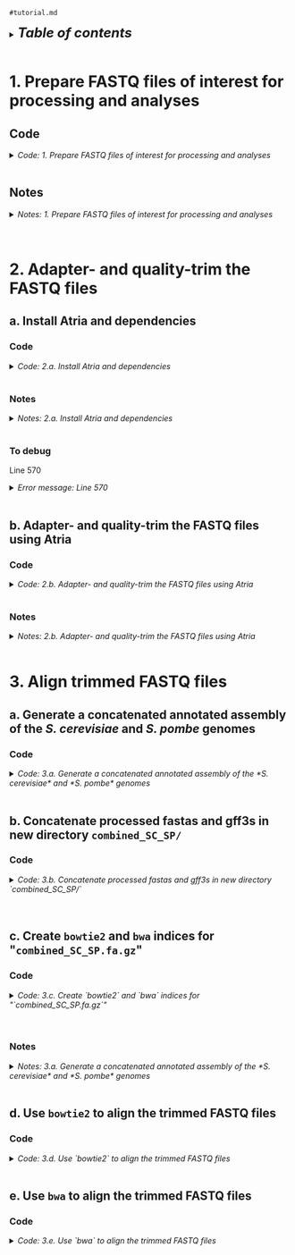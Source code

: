 
`#tutorial.md`
<br />

<details>
<summary><b><font size="+2"><i>Table of contents</i></font></b></summary>
<br />
<!-- MarkdownTOC -->

1. [1. Prepare FASTQ files of interest for processing and analyses](#1-prepare-fastq-files-of-interest-for-processing-and-analyses)
    1. [Code](#code)
    1. [Notes](#notes)
        1. [Comments \(`#`\)](#comments-)
        1. [Defining a function such as `error_and_return`](#defining-a-function-such-as-error_and_return)
        1. [The body of the function `error_and_return`](#the-body-of-the-function-error_and_return)
        1. [Variables](#variables)
        1. [The `${HOME}` variable](#the-%24home-variable)
        1. [Wrapping variables in curly braces `{}` and double quotes `""`](#wrapping-variables-in-curly-braces--and-double-quotes-)
        1. [Associative arrays \(hash maps\)](#associative-arrays-hash-maps)
        1. [Logical commands \(`true`, `false`\) assigned to "flag variables" \(flags\)](#logical-commands-true-false-assigned-to-flag-variables-flags)
        1. [`if` statements](#if-statements)
        1. [Conditional checks for directories \(`-d`\), files \(`-f`\), and logical negation \(`!`\)](#conditional-checks-for-directories--d-files--f-and-logical-negation-)
        1. [Calls to `ln`](#calls-to-ln)
        1. [Calls to `ls`](#calls-to-ls)
1. [2. Adapter- and quality-trim the FASTQ files](#2-adapter--and-quality-trim-the-fastq-files)
    1. [a. Install Atria and dependencies](#a-install-atria-and-dependencies)
        1. [Code](#code-1)
        1. [Notes](#notes-1)
            1. [Breaking down the function `update_shell_config`](#breaking-down-the-function-update_shell_config)
                1. [Positional arguments](#positional-arguments)
                1. [Local variable scoping](#local-variable-scoping)
                1. [Redirection: `>>` versus `>`](#redirection--versus-)
                1. [Calls to `grep`](#calls-to-grep)
                1. [Return values](#return-values)
            1. [Breaking down the function `check_mamba_installed`](#breaking-down-the-function-check_mamba_installed)
                1. [`if` statement with negation](#if-statement-with-negation)
                1. [Redirection: `&> /dev/null`](#redirection--devnull)
                1. [Redirection: `&>`, `1>`, `2>`, and more](#redirection--1-2-and-more)
                1. [On data streams: stdin, stdout, stderr](#on-data-streams-stdin-stdout-stderr)
            1. [Breaking down the function `check_env_installed`](#breaking-down-the-function-check_env_installed)
                1. [Declaration of the function](#declaration-of-the-function)
                1. [Local variable declaration, e.g., `local env_name="${1}"`](#local-variable-declaration-eg-local-env_name%241)
                1. [The Conda/Mamba command `conda env list`](#the-condamamba-command-conda-env-list)
                1. [The pipe \(`|`\) and `grep` commands: `... | grep -q "^${env_name} "`](#the-pipe-%7C-and-grep-commands--%7C-grep--q-%5E%24env_name-)
                1. [Regular expressions and the caret \(`^`\) symbol:](#regular-expressions-and-the-caret-%5E-symbol)
                1. [Escape characters and `\"`:](#escape-characters-and-)
                1. [On the function's "control flow"](#on-the-functions-control-flow)
        1. [To debug](#to-debug)
    1. [b. Adapter- and quality-trim the FASTQ files using Atria](#b-adapter--and-quality-trim-the-fastq-files-using-atria)
        1. [Code](#code-2)
        1. [Notes](#notes-2)
            1. [Calls to `unset`](#calls-to-unset)
            1. [Calls to `typeset`/`declare`](#calls-to-typesetdeclare)
            1. [Common options for `typeset`/`declare`](#common-options-for-typesetdeclare)
            1. [More on operators, particularly the logical operators `&&` and `||`](#more-on-operators-particularly-the-logical-operators--and-%7C%7C)
                1. [`&&` Operator \(Logical AND\)](#-operator-logical-and)
                1. [`||` Operator \(Logical OR\)](#%7C%7C-operator-logical-or)
                1. [How `&&` and `||` work together](#how--and-%7C%7C-work-together)
                1. [Other relevant operators: `;` and `!` \(logical NOT\)](#other-relevant-operators--and--logical-not)
                1. [Best Practices](#best-practices)
                1. [Summary](#summary)
1. [3. Align trimmed FASTQ files](#3-align-trimmed-fastq-files)
    1. [a. Generate a concatenated annotated assembly of the *S. cerevisiae* and *S. pombe* genomes](#a-generate-a-concatenated-annotated-assembly-of-the-s-cerevisiae-and-s-pombe-genomes)
        1. [Code](#code-3)
    1. [b. Concatenate processed fastas and gff3s in new directory `combined_SC_SP/`](#b-concatenate-processed-fastas-and-gff3s-in-new-directory-combined_sc_sp)
        1. [Code](#code-4)
    1. [c. Create `bowtie2` and `bwa` indices for "`combined_SC_SP.fa.gz`"](#c-create-bowtie2-and-bwa-indices-for-combined_sc_spfagz)
        1. [Code](#code-5)
        1. [Notes](#notes-3)
            1. [Breaking down the call to `mkdir -p`, which makes use of brace expansion](#breaking-down-the-call-to-mkdir--p-which-makes-use-of-brace-expansion)
    1. [d. Use `bowtie2` to align the trimmed FASTQ files](#d-use-bowtie2-to-align-the-trimmed-fastq-files)
        1. [Code](#code-6)
    1. [e. Use `bwa` to align the trimmed FASTQ files](#e-use-bwa-to-align-the-trimmed-fastq-files)
        1. [Code](#code-7)

<!-- /MarkdownTOC -->
</details>
<br />

<a id="1-prepare-fastq-files-of-interest-for-processing-and-analyses"></a>
# 1. Prepare FASTQ files of interest for processing and analyses
<a id="code"></a>
## Code
<details>
<summary><i>Code: 1. Prepare FASTQ files of interest for processing and analyses</i></summary>

```bash
#!/bin/bash

#  Define functions ===========================================================
#  Function to return an error message and exit code 1, which stops the
#+ interactive execution of code
function error_and_return() {
    echo "Error: ${1}" >&2
    return 1
}


#  Initialize variables and arrays ============================================
#  Initialize variables for directories of interest
dir_base="${HOME}/tsukiyamalab"                          # Base directory where lab data is stored
dir_repo="Kris/2023_rDNA"                                # Repository directory for the specific project
dir_work="results/2023-0406_tutorial_ChIP-seq_analyses"  # Working directory for storing results of this tutorial
# dir_orig="Rina/ChIP-seq/230915_hho1_hmo1_rhirano"      # Directory where original ChIP-seq data is stored
dir_orig="Rachel/misc_data/experiments/ChIPs/HDAC_HAT_Q/230915_ChIPseq"  # Directory where original ChIP-seq data is stored
dir_sym="01_sym"                                         # Directory name where symbolic links will be stored

#  Create an associative array/hash map for renaming files through symbolic
#+ links. Original file stems are keys, and new file stems are values. This
#+ is the naming scheme for symlink-renamed files: assay_state_factor_strain
#+ 
#+ - Here, "IP" signifies ChIP-seq "immunoprecipitate" assay or experiment,
#+   i.e., the ChIP-seq data for the factor of interest
#+ - "in" denotes the ChIP-seq "input" assay, the... #TODO Write this.
unset file_fastqs && typeset -A file_fastqs=(
    # ["6336_G1_in_S15"]="in_G1_Hho1_6336"
    # ["6336_G1_lP_S27"]="IP_G1_Hho1_6336"
    # ["6336_G2M_in_S17"]="in_G2M_Hho1_6336"
    # ["6336_G2M_lP_S29"]="IP_G2M_Hho1_6336"
    # ["6336_Q-in_S19"]="in_Q_Hho1_6336"
    # ["6336_Q_lP_S31"]="IP_Q_Hho1_6336"
    # ["6337_G1_in_S16"]="in_G1_Hho1_6337"
    # ["6337_GI_IP_S28"]="IP_G1_Hho1_6337"
    # ["6337_G2M_in_S18"]="in_G2M_Hho1_6337"
    # ["6337_G2M_lP_S30"]="IP_G2M_Hho1_6337"
    # ["6337_Q_in_S20"]="in_Q_Hho1_6337"
    # ["6337_Q_lP_S32"]="IP_Q_Hho1_6337"
    # ["7750_G1_in_S21"]="in_G1_Hmo1_7750"
    # ["7750_G1_lP_S33"]="IP_G1_Hmo1_7750"
    # ["7750_G2M_in_S23"]="in_G2M_Hmo1_7750"
    # ["7750_G2M_lP_S35"]="IP_G2M_Hmo1_7750"
    # ["7750_Q_ln_S25"]="in_Q_Hmo1_7750"
    # ["7750_Q_lP_S37"]="IP_Q_Hmo1_7750"
    # ["7751_G1_in_S22"]="in_G1_Hmo1_7751"
    # ["7751_G1_lP_S34"]="IP_G1_Hmo1_7751"
    # ["7751_G2M_in_S24"]="in_G2M_Hmo1_7751"
    # ["7751_G2M_lP_S36"]="IP_G2M_Hmo1_7751"
    # ["7751_Q_ln_S26"]="in_Q_Hmo1_7751"
    # ["7751_Q_lP_S38"]="IP_Q_Hmo1_7751"
    ["5781_input_S13"]="in_Q_untagged_5781"
    ["5781_IP_S14"]="IP_Q_untagged_5781"
    ["7041_input_S11"]="in_Q_Esa5_7041"
    ["7041_IP_S12"]="IP_Q_Esa5_7041"
    ["7568_input_S7"]="in_Q_Rpd3_7568"
    ["7568_IP_S8"]="IP_Q_Rpd3_7568"
    ["7569_input_S3"]="in_Q_Rpd3_7569"
    ["7569_IP_S4"]="IP_Q_Rpd3_7569"
    ["7691_input_S1"]="in_Q_Esa5_7691"
    ["7691_IP_S2"]="IP_Q_Esa5_7691"
    ["7692_input_S9"]="in_Q_Gcn5_7692"
    ["7692_IP_S10"]="IP_Q_Gcn5_7692"
    ["7709_input_S5"]="in_Q_Gcn5_7709"
    ["7709_IP_S6"]="IP_Q_Gcn5_7709"
)
# _R1_001.fastq.gz
# _R2_001.fastq.gz


#  Do the main work ===========================================================
#  Set flags to check variable and array assignments
check_variables=true
check_array=true

#  If check_variables is true, then echo the the variable assignments
if ${check_variables}; then
    echo "
    dir_base=${dir_base}
    dir_repo=${dir_repo}
    dir_work=${dir_work}
    dir_orig=${dir_orig}
    dir_sym=${dir_sym}
    "
fi

#  If check_array is true, then echo the the hash keys and values
if ${check_array}; then
    for i in "${!file_fastqs[@]}"; do
        key="${i}"
        value="${file_fastqs["${key}"]}"

        echo "
        key .......... ${key}
        value ........ ${value}
        "
    done
fi

#  Create the work directory if it does not exist
if [[ ! -d "${dir_base}/${dir_repo}/${dir_work}" ]]; then
    mkdir -p "${dir_base}/${dir_repo}/${dir_work}"
fi

#  Navigate to the work directory, and echo a message if navigation fails
cd "${dir_base}/${dir_repo}/${dir_work}" \
    || error_and_return "Failed to cd to ${dir_base}/${dir_repo}/${dir_work}."

#  If it doesn't exist, then create a directory to store symlinked FASTQ files
if [[ ! -d "${dir_sym}" ]]; then
    mkdir -p "${dir_sym}"
fi

#  Set flags for checking and running symlinking operations
check_operations=true
run_operations=true

#  Loop through each entry in the associative array to create symbolic links
for i in "${!file_fastqs[@]}"; do
    key="${i}"
    value="${file_fastqs["${key}"]}"
    
    #  If check_operations is true, then echo the operations that will be run
    if ${check_operations}; then
        echo "
        ### ${key} ###

        #  Check if the original file for read #1 exists before creating a symlink
        if [[ -f \"${dir_base}/${dir_orig}/${key}_R1_001.fastq.gz\" ]]; then
            ln -s \\
                \"${dir_base}/${dir_orig}/${key}_R1_001.fastq.gz\" \\
                \"${dir_sym}/${value}_R1.fastq.gz\"
        fi

        #  Check if the original file for read #2 exists before creating a symlink
        if [[ -f \"${dir_base}/${dir_orig}/${key}_R2_001.fastq.gz\" ]]; then
            ln -s \\
                \"${dir_base}/${dir_orig}/${key}_R2_001.fastq.gz\" \\
                \"${dir_sym}/${value}_R2.fastq.gz\"
        fi
        "
    fi

    #  If run_operations is true, then create the symbolic links
    if ${run_operations}; then
        #  Check if the original file for read #1 exists before creating a symlink
        if [[ -f "${dir_base}/${dir_orig}/${key}_R1_001.fastq.gz" ]]; then
            ln -s \
                "${dir_base}/${dir_orig}/${key}_R1_001.fastq.gz" \
                "${dir_sym}/${value}_R1.fastq.gz"
        fi

        #  Check if the original file for read #2 exists before creating a symlink
        if [[ -f "${dir_base}/${dir_orig}/${key}_R2_001.fastq.gz" ]]; then
            ln -s \
                "${dir_base}/${dir_orig}/${key}_R2_001.fastq.gz" \
                "${dir_sym}/${value}_R2.fastq.gz"
        fi
    fi
done

#  If check_operations is true, list the contents of the symlink storage
#+ directory
if ${check_operations}; then
    ls -lhaFG "${dir_sym}"
fi
```
</details>
<br />

<a id="notes"></a>
## Notes
<details>
<summary><i>Notes: 1. Prepare FASTQ files of interest for processing and analyses</i></summary>
<br />

<a id="comments-"></a>
### Comments (`#`)
The lines starting with `#` are comments. Comments are used to explain what the code does, but they are not executed. They're there to help anyone reading the code understand it better.

For example, `# Define functions ===========================================================` is a header comment, letting readers know that functions are defined below it. The next comment explains what the function `error_and_return` does.

<a id="defining-a-function-such-as-error_and_return"></a>
### Defining a function such as `error_and_return`
`function error_and_return()` starts the definition of a function named `error_and_return`. A function is a block of code that performs a specific task. Functions facilitate the reuse of the same code multiple times without having to write it out each time.

<a id="the-body-of-the-function-error_and_return"></a>
### The body of the function `error_and_return`
Inside the function, we have the following code:
- `echo "Error: ${1}" >&2`
    + `echo` is a command used to display text.
    + `"Error: ${1}"` is the text to be displayed. Here, `${1}` is a placeholder for the first argument passed to the function. This means that whatever text is provided when calling `error_and_return` will be displayed after `"Error: "`.
    + `>&2` means that the error message is redirected to the standard error stream (stderr). This is typically used to output error messages.
- `return 1`
    + `return 1` exits the function and returns a value of 1. In Unix, Linux, and MacOS, returning a non-zero value generally indicates an error or abnormal condition. So, when `error_and_return` is called, it indicates that something went wrong.

<a id="variables"></a>
### Variables
Variables (e.g., `dir_base`) are used to store and retrieve data (e.g., `dir_base="${HOME}/tsukiyamalab"`). They are like placeholders for values that can change over time. Variables make scripts flexible and reusable. For example, changing `dir_base` (to, say, `dir_base="${HOME}/Desktop"`) will update the base directory used throughout the script.

<a id="the-%24home-variable"></a>
### The `${HOME}` variable
The `${HOME}` variable is an environmental variable that refers to the home directory of the current user. In Unix and Unix-like operating systems (e.g., MacOS), every user is assigned a unique directory where they can store personal files, configurations, and scripts. This directory is commonly referred to as the "home directory."
- In scripts and command lines, `${HOME}` is often used as a shorthand to access the user's home directory. For example, `cd ${HOME}` would change the current directory to the user's home directory.
- If the username is `john`, the home directory might be `/home/john` on Linux or `/Users/john` on macOS. In this case, `${HOME}` would be equivalent to `/home/john` or `/Users/john`, respectively.
- Using `${HOME}` makes scripts more portable and user-independent, as it automatically resolves to the home directory of the user running the script, without needing to hard-code the full path.

<a id="wrapping-variables-in-curly-braces--and-double-quotes-"></a>
### Wrapping variables in curly braces `{}` and double quotes `""`
In shell scripting, it's considered good practice to wrap variables in curly braces (`{}`) and double quotes (`""`) for clarity and to prevent potential errors. This practice has several benefits:
- Curly braces help in clearly defining the boundary of a variable name. This is particularly useful when a variable is followed by text that could be misinterpreted as part of the variable name. For example, `${var}_suffix` clearly separates `var` from `_suffix`.
- Curly braces facilitate the concatenation of variables with strings. For instance, `${var}value` appends `value` to the contents of `var`.
- Enclosing variables in double quotes prevents word splitting and globbing. Word splitting can lead to unexpected behavior when variables contain spaces or newlines. For example, in `echo ${var}`, if `var` contains `file1 file2`, it will be split into two arguments. `echo "${var}"` would treat it as a single argument, preserving the intended behavior.
- When a variable is empty or undefined, using double quotes ensures that the script doesn't break or behave unpredictably. For example, `echo "${nonexistent}"` will safely print nothing, whereas `echo ${nonexistent}` might lead to unintended script behavior.
- Example:
    + With braces: `echo "${user}file"` makes it clear that `user` is the variable being referenced, and the string `"file"` is being appended to its contents.
    + Without braces: `echo "$userfile"` is misread as if there were a variable named `userfile`.

The use of curly braces and double quotes enhances the readability and reliability of shell scripts, making them less prone to errors.


<a id="associative-arrays-hash-maps"></a>
### Associative arrays (hash maps)
Associative arrays (or hash maps) are collections of key-value pairs where each key is unique. They allow for more complex data structures, enabling you to map a unique key to a specific value. In the above chunk, keys are original file name stems and values are the new name stems for the symbolic links. For example, `file_fastqs["6336_G1_in_S15"]="in_G1_Hho1_6336"` maps an original file name stem, `"6336_G1_in_S15"`, to a new one, `"in_G1_Hho1_6336"`.

<a id="logical-commands-true-false-assigned-to-flag-variables-flags"></a>
### Logical commands (`true`, `false`) assigned to "flag variables" (flags)
Flags are variables used to control the flow of the script. `check_variables`, `check_array`, `check_operations` and `run_operations` are flags. When set to `true`, they trigger specific operations like echoing commands or creating symbolic links. Conversely, setting them to `false` skips these operations.

<a id="if-statements"></a>
### `if` statements
`if` statements are used for the conditional execution of code. They allow the script to make decisions and execute different blocks of code based on whether a condition is true or false. They follow the following logic: "`if` a given condition is `true`, execute a specific code block; `else` (optionally) execute a different code block or do nothing." For example, `if [[ -d "${directory}" ]]; then echo "Directory exists"; fi`.

<a id="conditional-checks-for-directories--d-files--f-and-logical-negation-"></a>
### Conditional checks for directories (`-d`), files (`-f`), and logical negation (`!`)
- `[[ -d ... ]]`: Checks if a directory exists.
- `[[ -f ... ]]`: Checks if a file exists.
- `!`: Negates a condition, e.g., `[[ ! -d ... ]]` checks if a directory *does not* exist.

<a id="calls-to-ln"></a>
### Calls to `ln`
The `ln` command creates symbolic links (symlinks), which are pointers to original files. The `-s` option creates a symlink. The command format is `ln -s original_file symlink_file`. Using `ln` like this maintains the integrity of raw data while simplifying access under new names.

<a id="calls-to-ls"></a>
### Calls to `ls`
The `ls` command lists directory contents. Flags used include:
- `-l`: Long format with detailed information.
- `-h`: Human-readable file sizes.
- `-a`: Includes hidden files.
- `-F`: Appends a character indicating file type.
- `-G`: Colorizes output.

For more details on `ls` flags and shell commands in general, visit [ShellCheck](https://www.shellcheck.net/).
</details>
<br />
<br />

<a id="2-adapter--and-quality-trim-the-fastq-files"></a>
# 2. Adapter- and quality-trim the FASTQ files
<a id="a-install-atria-and-dependencies"></a>
## a. Install Atria and dependencies
<a id="code-1"></a>
### Code
<details>
<summary><i>Code: 2.a. Install Atria and dependencies</i></summary>

```bash
#!/bin/bash

#  Define functions ===========================================================
#  Function to return an error message and exit code 1, which stops the
#+ interactive execution of code
function error_and_return() {
    echo "Error: ${1}" >&2
    return 1
}


#  Function to append PATH update to configuration file
function update_shell_config() {
    local config_file="${1}"
    local stem="${2}"
    local line_to_add="export PATH=\$PATH:\$HOME/${stem}/bin"

    #  Check if line already exists to avoid duplicates
    if ! grep -q "${line_to_add}" "${config_file}"; then
        echo "Appending PATH update to ${config_file}"
        echo "${line_to_add}" >> "${config_file}"
    else
        echo "PATH update already present in ${config_file}"
        return 1
    fi

    return 0
}


#  Function to check if Mamba is installed
function check_mamba_installed() {
    if ! : mamba &> /dev/null; then
        echo "Mamba is not installed on your system. Mamba is a package manager" 
        echo "that makes package installations faster and more reliable."
        echo ""
        echo "For installation instructions, please check the following link:"
        echo "https://github.com/mamba-org/mamba#installation"
        return 1
    fi
    
    return 0
}


#  Function to check if a specific Conda/Mamba environment is installed
function check_env_installed() {
    local env_name="${1}"

    if conda env list | grep -q "^${env_name} "; then
        return 0
    else
        echo "Environment \"${env_name}\" is not installed."
        return 1
    fi
}


#  Initialize variables and arrays ============================================
#  Initialize variables
URL_begin="https://julialang-s3.julialang.org/bin"
URL_mid=""
tarball=""

#  Detect operating system (OS) and system architecture
os="$(uname -s)"
arch="$(uname -m)"

#  Based on OS and architecture, set the URL and tarball name
case "${os}" in
    "Linux")
        URL_mid="linux/x64/1.8"
        tarball="julia-1.8.5-linux-x86_64.tar.gz"
        ;;
    "Darwin")
        if [[ "${arch}" = "x86_64" ]]; then
            URL_mid="mac/x64/1.9"
            tarball="julia-1.9.4-mac64.tar.gz"
        elif [[ "${arch}" = "arm64" ]]; then
            URL_mid="mac/aarch64/1.9"
            tarball="julia-1.9.4-macaarch64.tar.gz"
        else
            error_and_return "Unsupported architecture: ${arch}"
        fi
        ;;
    *)
        error_and_return "Unsupported operating system: ${os}"
        ;;
esac

#  Initialize variable for untarred directory in HOME
untarred="$(echo ${tarball} | awk -F '-' '{ print $1"-"$2 }')"

#  Initialize variable for name of conda/mamba environment for Atria
#+ dependencies
env_name="Atria_env"

#  Define the directory for Atria installation
atria_dir="${HOME}/Atria"


#  Do the main work ===========================================================
#  Install Julia --------------------------------------------------------------
#  Set flags for running echo tests, operations, etc.
check_variables=true  # Echo the variables assigned above
check_binary=true     # Check if the Julia binary is installed/in PATH
check_operation=true  # Check the operation to download and install Julia
run_operation=false   # Run the operation to download and install Julia
update_path=false     # Update PATH to include Julia binary

#  Check and echo variables
if ${check_variables}; then
    echo "
    URL_begin=${URL_begin}
    URL_mid=${URL_mid}
    tarball=${tarball}
    "
fi

#  Check if Julia binary is in PATH
if ${check_binary}; then
    if type julia &> /dev/null; then
        echo "Julia is in the PATH."
        echo "Available Julia binaries:"
        type -a julia
    else
        error_and_return "Julia is not in the PATH."
    fi
fi

#  Check the operation to download Julia
if ${check_operation}; then
    echo "
    curl \\
        -L \"${URL_begin}/${URL_mid}/${tarball}\" \\
        -o \"\${HOME}/${tarball}\"

    if [[ ! -d "\${HOME}/${untarred}" ]]; then
        tar zxf "\${HOME}/${tarball}"
        export PATH=\${PATH}:\${HOME}/${untarred}/bin
    fi

    if \${update_path}; then
        #  Determine which shell configuration file to update
        case \"${os}\" in
            \"Linux\")
                if [[ -f \"${HOME}/.bashrc\" ]]; then
                    shell_config=\"${HOME}/.bashrc\"
                elif [[ -f \"${HOME}/.bash_profile\" ]]; then
                    shell_config=\"${HOME}/.bash_profile\"
                fi
                ;;
            \"Darwin\")
                shell_config=\"${HOME}/.zshrc\"
                ;;
            *)
                error_and_return \"No known shell configuration file found.\"
                ;;
        esac

        # Call the function to update the configuration file
        update_shell_config \"\${shell_config}\" \"${untarred}\"

        echo \"To apply the update to PATH, please restart the terminal or\"
        echo \"source the configuration file.\"
    else
        echo \"For ${untarred} to remain in PATH, please export ${untarred} to\"
        echo \"PATH in the configuration file.\"
    fi
    "
fi

#  Run the operation to download Julia
if ${run_operation}; then
    curl \
        -L "${URL_begin}/${URL_mid}/${tarball}" \
        -o "${HOME}/${tarball}"

    if [[ ! -d "${HOME}/${untarred}" ]]; then
        tar zxf "${HOME}/${tarball}"
        export PATH=${PATH}:${HOME}/${untarred}/bin
    fi

    if ${update_path}; then
        #  Determine which shell configuration file to update
        case "${os}" in
            "Linux")
                if [[ -f "${HOME}/.bashrc" ]]; then
                    shell_config="${HOME}/.bashrc"
                elif [[ -f "${HOME}/.bash_profile" ]]; then
                    shell_config="${HOME}/.bash_profile"
                fi
                ;;
            "Darwin")
                shell_config="${HOME}/.zshrc"
                ;;
            *)
                error_and_return "No known shell configuration file found."
                ;;
        esac

        #  Call the function to update the configuration file
        update_shell_config "${shell_config}" "${untarred}"

        echo "To apply the update to PATH, please restart the terminal or"
        echo "source the configuration file."
    else
        echo "For ${untarred} to remain in PATH, please export ${untarred} to"
        echo "PATH in the configuration file."
    fi
fi


#  Install Atria dependencies -------------------------------------------------
#  Set flag(s)
create_mamba_env=true  # Install mamba environment if not detected
update_path=true       # Update PATH to include Atria binary  #TODO Write this

#  Check that Mamba is installed and in PATH
check_mamba_installed

#  Check that environment assigned to env_name is installed; if environment
#+ assigned to env_name is not installed, run the following
if [[ $(check_env_installed "${env_name}") -eq 0 ]]; then
    #  Handle the case when the environment is already installed
    echo "Activating environment ${env_name}"
    
    if ! mamba activate "${env_name}" &> /dev/null; then
        #  If `mamba activate` fails, try using `source activate`
        if ! conda activate "${env_name}" &> /dev/null; then
            if ! source activate "${env_name}" &> /dev/null; then
                #  If `source activate` also fails, return an error
                error_and_return "Failed to activate environment \"${env_name}\"."
            fi
        fi
    else
        echo "Environment \"${env_name}\" activated using mamba."
    fi
else
    #  Handle the case when the environment is not installed
    echo "Creating environment ${env_name}"
    
    if ${create_mamba_env}; then
        #  Switch `--yes` is set, which means no user input is required
        mamba create \
            --yes \
            --name "${env_name}" \
            --channel conda-forge \
                parallel \
                pbzip2 \
                pigz \
                r-argparse \
                r-ggsci \
                r-plotly \
                r-tidyverse
    fi
fi


#  Install Atria --------------------------------------------------------------
#  Set flags
install_atria=true  # Install Atria or not

if ${install_atria}; then
    #  Check if git and Julia are available
    if ! type git &> /dev/null; then
        error_and_return "git is not installed or not in the PATH."
    fi

    if ! type julia &> /dev/null; then
        error_and_return "Julia is not installed or not in the PATH."
    fi

    #  Clone the Atria repository if it doesn't already exist
    if [[ ! -d "${atria_dir}" ]]; then
        cd "$(dirname "${atria_dir}")" \
            || error_and_return "Failed to cd to $(dirname "${atria_dir}")."
        git clone "https://github.com/cihga39871/Atria.git" \
            || error_and_return "Failed to clone Atria repository."
    else
        echo "Atria directory already exists. Skipping git clone."
    fi

    #  Change to the Atria directory
    cd "${atria_dir}" \
        || error_and_return "Failed to change to Atria directory."

    #  Environment containing Atria dependencies must be activated prior to
    #+ installation of Atria
    if [[ "${CONDA_DEFAULT_ENV}" != "${env_name}" ]]; then
        if [[ "${CONDA_DEFAULT_ENV}" != "base" ]]; then
            mamba deactivate
        fi

        if ! mamba activate "${env_name}" &> /dev/null; then
            #  If `mamba activate` fails, try using `source activate`
            if ! conda activate "${env_name}" &> /dev/null; then
                #  If `conda activate` fails, try using `source activate`
                if ! source activate "${env_name}" &> /dev/null; then
                    #  If `source activate` also fails, return an error
                    error_and_return "Failed to activate environment \"${env_name}\"."
                fi
            fi
        fi
    fi

    #FIXME Installation issue on macOS: github.com/cihga39871/Atria/issues/14
    #  Run the Julia script to build Atria
    if ! julia build_atria.jl; then
        error_and_return "Failed to build Atria."
    fi

    echo "Atria installed successfully."

    #TODO
    #  Add the trimming program to PATH if not already present
    if ! grep -q "${trim_prog_dir}/bin" <<< "${PATH}"; then
        export PATH="${PATH}:${trim_prog_dir}/bin"
        local shell_config="${HOME}/.bashrc"  # Adjust based on the user's shell
        echo "export PATH=\"${PATH}:${trim_prog_dir}/bin\"" >> "${shell_config}"
        echo "Path updated in ${shell_config}. Please restart the terminal or source the configuration file."
    fi
fi
```
</details>
<br />

<a id="notes-1"></a>
### Notes
<details>
<summary><i>Notes: 2.a. Install Atria and dependencies</i></summary>
<br />

`#TODO` Carefully explain all concepts in the above chunk.  
`#TODO` Carefully test the code in the above chunk.

<a id="breaking-down-the-function-update_shell_config"></a>
#### Breaking down the function `update_shell_config`
<a id="positional-arguments"></a>
##### Positional arguments
When a function is called, you can pass data to it via "arguments". In this function, `${1}` is a placeholder for the first argument, i.e., the argument in "the first position"; `${2}` is a placeholder for the second argument passed, i.e., the argument in "the second position". The values passed to positional arguments `${1}` and `${2}` are assigned to the "local" variables `config_file` and `stem`, respectively.

<a id="local-variable-scoping"></a>
##### Local variable scoping
The `local` command is used to declare variables that are "local" to the function. This means these variables (`config_file`, `stem`, `line_to_add`) only exist within `update_shell_config` and can't be accessed outside of it. This means the "scope" of these variables are "local" to the function. Local variable scoping helps prevent conflicts with variables of the same name elsewhere in the script.

<a id="redirection--versus-"></a>
##### Redirection: `>>` versus `>`
- `>>` appends the output (stdout) of a command or operation to a file. If the file doesn't exist, then it's created. If it does exist, then the new output is added at the end of the file.
- Contrast that with `>`, which redirects output to a file, overwriting its current contents. Again, if the file doesn't exist, then it's created.

<a id="calls-to-grep"></a>
##### Calls to `grep`
`grep` is a command-line utility for searching plain-text data for lines that match a regular expression. Here, `grep -q "${line_to_add}" "${config_file}"` checks if the `line_to_add` is already in `config_file`. The `-q` flag makes `grep` operate in quiet mode, so it doesn't output anything and instead just returns a success (`0`) or failure (`1`) status.

<a id="return-values"></a>
##### Return values
In shell scripting, the command `return` exits the function. `return 0` typically signifies success, and `return 1` (or any non-zero value) signifies failure or an error. These values can be used by other parts of the script to determine if the function succeeded or failed.

<a id="breaking-down-the-function-check_mamba_installed"></a>
#### Breaking down the function `check_mamba_installed`
This function does the following: `#TODO`.

<a id="if-statement-with-negation"></a>
##### `if` statement with negation
- `if` statements (e.g., see the code starting with `if ! type mamba &> /dev/null; then`) check a condition and execute code based on whether the condition is true or false.
- The `!` before a command negates its success status.
- So, if `type mamba &> /dev/null` is successful and returns an exit code of 0, then the `!` in `! type mamba &> /dev/null` would convert that exit code of `0` to an exit code of `1`.
- With that in mind, checking for the mamba command works in the following way:
    + `! type mamba &> /dev/null` returns `0` if mamba is not actually in the PATH (as `!` converts `1` to `0`).
    + Otherwise, `! type mamba &> /dev/null` returns `1` (as `!` converts `0` to `1`), thereby skipping the block of code within the `if` statement and leading to the `return 0` command.

<a id="redirection--devnull"></a>
##### Redirection: `&> /dev/null`
`&> /dev/null` redirects both the standard output (stdout) and standard error (stderr) to `/dev/null`, effectively silencing all the command's output. `/dev/null` is a special file unique to Unix and Unix-like operating systems that discards all data written to it. This makes `/dev/null` useful for suppressing unwanted output from commands or scripts.

<a id="redirection--1-2-and-more"></a>
##### Redirection: `&>`, `1>`, `2>`, and more
In shell scripting, redirection operators are used to control where the output of commands goes. 
- Standard output redirection: `>` or `1>`
    + This operator redirects the standard output (stdout) of a command to a file or another command.
    + In shell scripting, `1` represents the file descriptor for standard output. Since it's the default, `>` is equivalent to `1>`.
    + For example, `echo "Hello, World" > file.txt` writes "Hello, World" to `file.txt`.
- Standard error redirection: `2>`
    + This operator redirects the standard error (stderr) of a command to a file or another command.
    + In shell scripting, `2` represents the file descriptor for standard error.
    + For example, `ls non_existent_file 2> error.txt` redirects any error messages from the `ls` command to `error.txt`.
- Combined stdout and stderr redirection: `&>`
    + This operator redirects both standard output and standard error to the same place.
    + It is useful to capture all output from a command, regardless of whether it is normal output or error messages.
    + For example, `command &> output.txt` will redirect both the output and any error messages of `command` to `output.txt`.
- Appending stdout redirection: `>>`
    + This operator appends the standard output of a command to the end of an existing file, rather than overwriting it like `>` does.
    + For example, `echo "World" >> file.txt` will add "World" to the end of `file.txt` without removing any existing content.
- Redirecting stderr to stdout: `2>&1`
    + This operator redirects the standard error to the same destination as the standard output.
    + `2>&1` is often used in combination with other redirections; for example, `command > output.txt 2>&1` will redirect both stdout and stderr to `output.txt`.

<a id="on-data-streams-stdin-stdout-stderr"></a>
##### On data streams: stdin, stdout, stderr
In computing, particularly in the context of Unix and Unix-like operating systems, data streams are channels through which data flows. The three standard streams are:
1. Standard input (stdin): This is the data stream used for input. Typically, stdin is what you type into the terminal. By default, stdin is "attached to" or associated with the keyboard. To visualize this, imagine a natural stream (body of water) whose source is underground water; similarly, the keyboard acts as the source of "signals" or "data" (like the water), initiating a "data stream" (stdin). This stream "flows" into programs or commands, carrying the input (data) they require.
2. Standard output (stdout): This stream is used to output the data produced by a program. For example, when you run a command in the terminal that prints something, that output is being sent to stdout. By default, stdout is displayed on the screen. In the context of a terminal, the river's banks are the screen where output of commands are viewed. In engineering, people might direct a river through channels or pipes to specific locations. Similarly, stdout can be redirected to files, other programs, or even other devices. This redirection is akin to building a canal or pipeline to guide the river's flow to a desired destination.
3. Standard error (stderr): This is a separate stream used specifically for outputting error messages or diagnostics from a program. It is distinct from stdout, which allows error messages to be handled or redirected separately from standard output. By default, stderr is also displayed on the screen. Engineers often design separate drainage systems to handle waste or overflow. Similarly, stderr can be redirected independently of stdout. This is like having a separate set of pipes or channels (e.g., a sewage system) to manage waste water, ensuring it doesn’t pollute the main water supply.
4. Taking it all in:
    + For example, in nature, water can be directed using various natural formations like canyons and gorges, or man-made structures like dams, sluice gates, and reservoirs. In "\*nix" operating systems (e.g., Unix, Linux, MacOS), operators like `>`, `>>`, `2>`, `|`, and others are used as tools to redirect and control these data streams. They act like, for example, sluice gates or pipes (`|`) (to redirect flow), dams (to stop and store data), or even filters (to process and change data).
    + So, the stdin, stdout, and stderr streams are fundamental in \*nix environments for data input and output. Just as water can be filtered, stored, or channeled into different paths (like irrigation systems, hydroelectric plants, or through filtration systems), data streams can be manipulated and redirected in numerous ways. The use of commands and scripts to manipulate these streams is akin to using sophisticated control systems in engineering to manage water flow, ensuring each drop goes exactly where it's needed, when it's needed.

<a id="breaking-down-the-function-check_env_installed"></a>
#### Breaking down the function `check_env_installed`
This function checks for the existence of a specified Conda environment. To achieve its goal, it uses "local variable scoping" (`local env_name="${1}"`) with a single positional argument (`${1}`), a conditional statement (`if`, `then`, `else`), pattern matching (`grep -q`), a regular expression (the `^` in `"^${env_name} "`), and command piping (`|`).

<a id="declaration-of-the-function"></a>
##### Declaration of the function
`function check_env_installed() { ... }` defines a new function named `check_env_installed`
<a id="local-variable-declaration-eg-local-env_name%241"></a>
##### Local variable declaration, e.g., `local env_name="${1}"`
- The `local` command restricts the variable's scope to the function.
- `env_name` is a variable that holds the name of the environment to check.
- `"${1}"` is the first positional argument passed to the function when it's called.

<a id="the-condamamba-command-conda-env-list"></a>
##### The Conda/Mamba command `conda env list`
`conda env list` command lists all Conda environments installed on the system.

<a id="the-pipe-%7C-and-grep-commands--%7C-grep--q-%5E%24env_name-"></a>
##### The pipe (`|`) and `grep` commands: `... | grep -q "^${env_name} "`
- The pipe (`|`) takes the output of `conda env list` and passes it to the `grep` command, which searches for a specific pattern in the input it receives.
- `-q` is an option for `grep` that makes it silent; with `-q` specified, `grep` doesn't output the matching lines; it returns an exit status (`0` or a non-zero value).
- `"^${env_name} "` is the pattern `grep` searches for.

<a id="regular-expressions-and-the-caret-%5E-symbol"></a>
##### Regular expressions and the caret (`^`) symbol:
- The pattern `"^${env_name} "` includes a regular expression. Regular expressions are a way to match patterns in text.
- `^` is a regular expression "anchor" that matches the start of a line.
- `^${env_name}` means `grep` looks for lines that start with the name of the environment&mdash;the value assigned to variable `env_name`.

<a id="escape-characters-and-"></a>
##### Escape characters and `\"`:
- The backslash (`\`) is used as an "escape character". It changes the meaning of the character following it.
- Here, it is used to include the double quotes literally in the output string, i.e., `echo "Environment \"${env_name}\" is not installed."` prints the environment name within quotes.

<a id="on-the-functions-control-flow"></a>
##### On the function's "control flow"
- If the specified environment is found (that is, if the pattern is matched), `grep -q` returns a zero exit status (`0`), which indicates success. Consequently, the function also returns `0`.
- If the environment is not found (that is, if the pattern is not matched), `grep -q` returns a non-zero status. This means that the `else` block (i.e., the block of code following (below) the `else` operator) executes, printing a message and returning `1`, which indicates failure.
</details>
<br />

<a id="to-debug"></a>
### To debug
Line 570
<details>
<summary><i>Error message: Line 570</i></summary>

```txt
❯ if [[ $(check_env_installed "${env_name}") -eq 0 ]]; then
>     #  Handle the case when the environment is already installed
>     echo "Activating environment ${env_name}"
> 
>     if ! mamba activate "${env_name}" &> /dev/null; then
>         #  If `mamba activate` fails, try using `source activate`
>         if ! conda activate "${env_name}" &> /dev/null; then
>             if ! source activate "${env_name}" &> /dev/null; then
>                 #  If `source activate` also fails, return an error
>                 error_and_return "Failed to activate environment \"${env_name}\"."
>             fi
>         fi
>     else
>         echo "Environment \"${env_name}\" activated using mamba."
>     fi
> else
>     #  Handle the case when the environment is not installed
>     echo "Creating environment ${env_name}"
> 
>     if ${create_mamba_env}; then
>         #  Switch `--yes` is set, which means no user input is required
>         mamba create \
>             --yes \
>             --name "${env_name}" \
>             --channel conda-forge \
>                 parallel \
>                 pbzip2 \
>                 pigz \
>                 r-argparse \
>                 r-ggsci \
>                 r-plotly \
>                 r-tidyverse
>     fi
> fi
-bash: [[: Environment "Atria_env" is not installed.: syntax error: invalid arithmetic operator (error token is ""Atria_env" is not installed.")
Creating environment Atria_env
```
</details>
<br />

<a id="b-adapter--and-quality-trim-the-fastq-files-using-atria"></a>
## b. Adapter- and quality-trim the FASTQ files using Atria
<a id="code-2"></a>
### Code
<details>
<summary><i>Code: 2.b. Adapter- and quality-trim the FASTQ files using Atria</i></summary>

```bash
#!/bin/bash

#  Define function ============================================================
#  Function to return an error message and exit code 1, which stops the
#+ interactive execution of code
function error_and_return() {
    echo "Error: ${1}" >&2
    return 1
}


#  Initialize variables and arrays ============================================
dir_base="${HOME}/tsukiyamalab"                                    # Base directory for lab data
dir_repo="Kris/2023_rDNA"                                          # Repository directory
dir_work="results/2023-0406_tutorial_ChIP-seq_analyses"            # Work directory
dir_sym="01_sym"                                                   # Directory with symlinked FASTQs
dir_trim="02_trim"                                                 # Directory for trimmed FASTQs
env_atria="Atria_env"                                              # Conda environment for Atria
path_atria="${dir_base}/${dir_repo}/src/Atria/app-3.2.2/bin/atria" # Atria executable path
time="1:00:00"                                                     # Job time for SLURM
threads=4                                                          # Number of threads for SLURM jobs

#  Initialize an indexed array with FASTQ file stems
unset file_fastqs && typeset -a file_fastqs=(
    # "in_G1_Hho1_6336"
    # "IP_G1_Hho1_6336"
    # "in_G2M_Hho1_6336"
    # "IP_G2M_Hho1_6336"
    # "in_Q_Hho1_6336"
    # "IP_Q_Hho1_6336"
    # "in_G1_Hho1_6337"
    # "IP_G1_Hho1_6337"
    # "in_G2M_Hho1_6337"
    # "IP_G2M_Hho1_6337"
    # "in_Q_Hho1_6337"
    # "IP_Q_Hho1_6337"
    # "in_G1_Hmo1_7750"
    # "IP_G1_Hmo1_7750"
    # "in_G2M_Hmo1_7750"
    # "IP_G2M_Hmo1_7750"
    # "in_Q_Hmo1_7750"
    # "IP_Q_Hmo1_7750"
    # "in_G1_Hmo1_7751"
    # "IP_G1_Hmo1_7751"
    # "in_G2M_Hmo1_7751"
    # "IP_G2M_Hmo1_7751"
    # "in_Q_Hmo1_7751"
    # "IP_Q_Hmo1_7751"
    "in_Q_untagged_5781"
    "IP_Q_untagged_5781"
    "in_Q_Esa5_7041"
    "IP_Q_Esa5_7041"
    "in_Q_Rpd3_7568"
    "IP_Q_Rpd3_7568"
    "in_Q_Rpd3_7569"
    "IP_Q_Rpd3_7569"
    "in_Q_Esa5_7691"
    "IP_Q_Esa5_7691"
    "in_Q_Gcn5_7692"
    "IP_Q_Gcn5_7692"
    "in_Q_Gcn5_7709"
    "IP_Q_Gcn5_7709"
)


#  Do the main work ===========================================================
#  Set flags for checking variable and array assignments
check_variables=true
check_array=true

#  If check_variables is true, then echo the variable assignments
if ${check_variables}; then
    echo "
    dir_base=${dir_base}
    dir_repo=${dir_repo}
    dir_work=${dir_work}
    dir_sym=${dir_sym}
    dir_trim=${dir_trim}
    env_atria=${env_atria}
    path_atria=${path_atria}
    threads=${threads}
    "
fi

#  Echo array contents if check_array is true
if ${check_array}; then
    for i in "${file_fastqs[@]}"; do
        file="${i}"

        echo "
        read #1 ...... ${file}_R1.fastq.gz
        read #2 ...... ${file}_R2.fastq.gz
        "
    done
fi

#  If not already activated, the activate conda environment
if [[ "${CONDA_DEFAULT_ENV}" != "${env_atria}" ]]; then
    if [[ ${CONDA_DEFAULT_ENV} != "base" ]]; then
        conda deactivate
    fi

    source activate "${env_atria}"
fi

#  Navigate to the work directory
cd "${dir_base}/${dir_repo}/${dir_work}" \
    || error_and_return "Failed to cd to ${dir_base}/${dir_repo}/${dir_work}."

#  If it doesn't exist, then create a directory to store trimmed FASTQ files
if [[ ! -d "${dir_trim}" ]]; then
    mkdir -p "${dir_trim}/err_out"
fi

#  Set flags: checking variables, checking and submitting trimming jobs
check_variables=false
check_operations=true
run_operations=true

for i in "${!file_fastqs[@]}"; do
    index="${i}"
    iter=$(( index + 1 ))
    stem=${file_fastqs["${index}"]}
    job_name="${dir_trim}.${stem}"
    read_1="${dir_sym}/${stem}_R1.fastq.gz"
    read_2="${dir_sym}/${stem}_R2.fastq.gz"
    trim_1="${dir_trim}/${stem}_R1.atria.fastq.gz"
    trim_2="${dir_trim}/${stem}_R2.atria.fastq.gz"

    #  Echo loop-dependent variables if check_variables is true
    if ${check_variables}; then
        echo "
        index=${index}
        iter=${iter}
        stem=${stem}
        job_name=${job_name}
        read_1=${read_1}
        read_2=${read_2}
        trim_1=${trim_1}
        trim_2=${trim_2}
        "
    fi

    #  Echo the Atria trimming command if check_operations is true
    if ${check_operations}; then
        echo "
        #  -------------------------------------
        ### ${iter} ###

        if [[
                 -f \"${read_1}\" \\
            &&   -f \"${read_2}\" \\
            && ! -f \"${trim_1}\" \\
            && ! -f \"${trim_2}\"
        ]]; then
sbatch << EOF
#!/bin/bash

#SBATCH --job-name=\"${job_name}\"
#SBATCH --nodes=1
#SBATCH --cpus-per-task=${threads}
#SBATCH --time=${time}
#SBATCH --error=\"${dir_trim}/err_out/${job_name}.%A.stderr.txt\"
#SBATCH --output=\"${dir_trim}/err_out/${job_name}.%A.stdout.txt\"

\"${path_atria}\" \\
    -t ${threads} \\
    -r \"${read_1}\" \\
    -R \"${read_2}\" \\
    -o \"${dir_trim}\" \\
    --length-range 35:500
        else
            echo \"
            Warning: Trimmed fastqs for $(basename ${read_1%_R1.fastq.gz}) exist; skipping trimming.
            \"
        fi
        "
    fi

    #  Submit the Atria trimming job if run_operations is true
    if ${run_operations}; then
        if [[
                 -f "${read_1}" \
            &&   -f "${read_2}" \
            && ! -f "${trim_1}" \
            && ! -f "${trim_2}"
        ]]; then
sbatch << EOF
#!/bin/bash

#SBATCH --job-name="${job_name}"
#SBATCH --nodes=1
#SBATCH --cpus-per-task=${threads}
#SBATCH --time=${time}
#SBATCH --error="${dir_trim}/err_out/${job_name}.%A.stderr.txt"
#SBATCH --output="${dir_trim}/err_out/${job_name}.%A.stdout.txt"

"${path_atria}" \
    -t "${threads}" \
    -r "${read_1}" \
    -R "${read_2}" \
    -o "${dir_trim}" \
    --length-range 35:500
EOF
        else
            echo "
            Warning: Trimmed fastqs for $(basename ${read_1%_R1.fastq.gz}) exist; skipping trimming.
            "
        fi
    fi

    sleep 0.2  # Short pause to prevent rapid job-submission overload
done
```
</details>
<br />

<a id="notes-2"></a>
### Notes
<details>
<summary><i>Notes: 2.b. Adapter- and quality-trim the FASTQ files using Atria</i></summary>

<a id="calls-to-unset"></a>
#### Calls to `unset`
- The `unset` command is used to remove or "unset" variables or functions. It's like erasing something from a whiteboard&mdash;once you use `unset`, the variable or function is no longer available in the current session.
- Let's say you have a variable named `my_var` and you want to remove it; to do so, simply type `unset my_var`. After this, `my_var` will no longer hold any value or be recognized by the shell.

<a id="calls-to-typesetdeclare"></a>
#### Calls to `typeset`/`declare`
- `typeset` (also known as `declare`) is used to declare shell variables and give them attributes or set certain properties. It's akin to setting up a box with specific characteristics (like size, color, or label) before putting something into it.
- To declare a new variable with a specific attribute, you use `typeset` followed by options and the variable name. For example, `typeset -i my_num` declares `my_num` as an integer.

<a id="common-options-for-typesetdeclare"></a>
#### Common options for `typeset`/`declare`
1. `-a` (array declaration):
    + Use this to declare a variable as an indexed array.
    + Example: `typeset -a my_array` makes `my_array` an indexed array, where you can store a list of values.
2. `-A` (associative array declaration):
    + This is for declaring an associative array (similar to a dictionary in other languages), where each value is accessed with a unique key.
    + Example: `typeset -A my_dictionary` creates an associative array named `my_dictionary`.
3. `-i` (integer declaration):
    + Declares a variable as an integer. This is useful when you want to ensure that a variable only stores whole numbers.
    + Example: `typeset -i my_num` makes count an integer variable called `my_num`.
4. `-r` (read-only declaration):
    + This makes a variable read-only, meaning once you set its value, it cannot be changed or unset.
    + Example: `typeset -r constant_var=5` creates a read-only variable `constant_var` with the value `5`.

Using `typeset` or `declare` helps you control your variables better. It's like specifying what type of content a folder should have in a filing cabinet, making your scripts more robust and less prone to errors.

There are other options available with `typeset`, such as `-x` for exporting a variable to child processes, or `-f` to list functions. The options available can vary slightly between different shell types (like Bash or Ksh), so it's always a good idea to check the manual (`man bash` or `man ksh`) for the specifics of your environment.

In summary, `unset` is a tool for removing variables or functions, while `typeset`/`declare` is like a Swiss Army knife for creating and managing variables with specific attributes or properties. They are fundamental tools in scripting, enhancing the control and predictability of how scripts behave.

<a id="more-on-operators-particularly-the-logical-operators--and-%7C%7C"></a>
#### More on operators, particularly the logical operators `&&` and `||`
<a id="-operator-logical-and"></a>
##### `&&` Operator (Logical AND)
- The double ampersand `&&` operator allows you to execute a command or set of commands only if the previous command was successful (i.e., it returned an exit status of `0`, which denotes success in \*nix environments).
- `command_1` && `command_2` means "run `command_1`, and if it is successful, then run `command_2`."
- Don't confuse `&&` with `&`: The single ampersand `&` is used to run a command in the background. For example, `command_1 &` runs `command_1` and immediately returns control to the shell, allowing you to continue other work while `command_1` runs in the background.

<a id="%7C%7C-operator-logical-or"></a>
##### `||` Operator (Logical OR)
- The double vertical bar `||` operator lets you execute a command or set of commands only if the previous command failed (i.e., it returned a non-zero exit status).
`command_1 || command_2` means "run `command_1`, and if it fails, then run `command_2`."
- Don't confuse `||` with `|`: The single vertical bar `|` is a pipe, which is used to pass the output of one command as input to another. For example, `command_1 | command_2` takes the output of `command_1` and uses it as input for `command_2`.

<a id="how--and-%7C%7C-work-together"></a>
##### How `&&` and `||` work together
- You can chain these operators for more complex logic. For example, `command_1 && command_2 || command_3` means "run `command_1`, and if it succeeds, then run `command_2`, but if `command_1` fails, then run `command_3`."

<a id="other-relevant-operators--and--logical-not"></a>
##### Other relevant operators: `;` and `!` (logical NOT)
- `;` (semicolon): Used to run commands sequentially, regardless of the success or failure of the previous command. `command_1; command_2` will, no matter what, run `command_1` and then `command_2`.
- `!` (logical NOT): Inverts the exit status of a command. With `!`, if a command fails, then it's associated with `0` (success) exit code, and vice versa: if a command succeeds, then it's associated with a non-zero (failure) exit code.

<a id="best-practices"></a>
##### Best Practices
- Readability: Sometimes, especially for complex logic, it can be clearer to use `if-then-else` statements rather than chaining `&&` and `||`.
- Error handling: Be mindful of how you use these operators in scripts, as they can affect the flow and error handling of your script. Always test how your script behaves in different scenarios.

<a id="summary"></a>
##### Summary
`&&` and `||` are used to control the flow of commands based on their success (`&&`) or failure (`||`). They provide a way to build simple conditional logic directly into the command line. Just remember that they are different from the background operator `&` and the pipe `|`, both of which serve different purposes in scripting.
</details>
<br />

<a id="3-align-trimmed-fastq-files"></a>
# 3. Align trimmed FASTQ files
<a id="a-generate-a-concatenated-annotated-assembly-of-the-s-cerevisiae-and-s-pombe-genomes"></a>
## a. Generate a concatenated annotated assembly of the *S. cerevisiae* and *S. pombe* genomes
<a id="code-3"></a>
### Code
<details>
<summary><i>Code: 3.a. Generate a concatenated annotated assembly of the *S. cerevisiae* and *S. pombe* genomes</i></summary>

```bash
#!/bin/bash

#  Initialize variables =======================================================
dir_base="${HOME}/tsukiyamalab"                          # Base directory for lab data
dir_repo="Kris/2023_rDNA"                                # Repository directory
dir_work="results/2023-0406_tutorial_ChIP-seq_analyses"  # Work directory
threads=1
time=1:00:00
job_name="download-preprocess_SC-SP"


#  Do the main work ===========================================================
cd "${dir_base}/${dir_repo}/${dir_work}" ||
    echo "cd'ing failed; check on this"

sbatch \
    --job-name="${job_name}" \
    --nodes=1 \
    --cpus-per-task=${threads} \
    --time=${time} \
    --error="${job_name}.%A.stderr.txt" \
    --output="${job_name}.%A.stdout.txt" \
    download-preprocess_FASTA-GFF3_SC-SP.sh
```
</details>
<br />

<a id="b-concatenate-processed-fastas-and-gff3s-in-new-directory-combined_sc_sp"></a>
## b. Concatenate processed fastas and gff3s in new directory `combined_SC_SP/`
<a id="code-4"></a>
### Code
<details>
<summary><i>Code: 3.b. Concatenate processed fastas and gff3s in new directory `combined_SC_SP/`</i></summary>

```bash
#!/bin/bash

#  Initialize variables =======================================================
dir_work="${HOME}/tsukiyamalab/kalavatt/genomes"
dir_SC="${dir_work}/Saccharomyces_cerevisiae"
dir_SP="${dir_work}/Schizosaccharomyces_pombe"
name_comb="combined_SC_SP"

dir_comb="${dir_work}/${name_comb}"
#TODO Four individual arguments for SC and SP FASTA and GFF3 files


#  Do the main work ===========================================================
#  Set flags for checking variable assignments and files
check_variables=true
check_file=true

#  If check_variables is true, then echo the variable assignments
if ${check_variables}; then
    echo "
    dir_work=${dir_work}
    dir_SC=${dir_SC}
    dir_SP=${dir_SP}
    name_comb=${name_comb}
    
    dir_comb=${dir_comb}
    "
fi

#  Get situated  #TODO Better description for this subsection
#TODO Four individual arguments for SC and SP FASTA and GFF3 files
if [[ ! -d "${dir_comb}" ]]; then
    mkdir -p "${dir_comb}/"{fasta,gff3}
fi

cp \
    "${dir_SC}/fasta-processed/S288C_reference_sequence_R64-3-1_20210421.fa.gz" \
    "${dir_comb}/fasta"
cp \
    "${dir_SP}/fasta-processed/Schizosaccharomyces_pombe_all_chromosomes.fa.gz" \
    "${dir_comb}/fasta"

cp \
    "${dir_SC}/gff3-processed/saccharomyces_cerevisiae_R64-3-1_20210421.gff3.gz" \
    "${dir_comb}/gff3"
cp \
    "${dir_SP}/gff3-processed/Schizosaccharomyces_pombe_all_chromosomes.gff3.gz" \
    "${dir_comb}/gff3"

#  Handle FASTA files
if [[ -f "${dir_comb}/fasta/${name_comb}.fa.gz" ]]; then
    rm "${dir_comb}/fasta/${name_comb}.fa.gz"
fi

cat \
    "${dir_comb}/fasta/S288C_reference_sequence_R64-3-1_20210421.fa.gz" \
    "${dir_comb}/fasta/Schizosaccharomyces_pombe_all_chromosomes.fa.gz" \
        > "${dir_comb}/fasta/${name_comb}.fa.gz"

if ${check_file}; then
    ls -lhaFG "${dir_comb}/fasta"
fi

if ${check_file}; then
    zcat "${dir_comb}/fasta/${name_comb}.fa.gz" | grep "^>"
fi

#  Handle GFF3 files
if [[ -f "${dir_comb}/gff3/${name_comb}.gff3.gz" ]]; then
    rm "${dir_comb}/gff3/${name_comb}.gff3.gz"
fi

cat \
    "${dir_comb}/gff3/saccharomyces_cerevisiae_R64-3-1_20210421.gff3.gz" \
    "${dir_comb}/gff3/Schizosaccharomyces_pombe_all_chromosomes.gff3.gz" \
        > "${dir_comb}/gff3/${name_comb}.gff3.gz"

#  Process the concatenated GFF3 file
#+ 
#+ 1. Initial pipe to awk: ARS_consensus_sequence records have strands labeled
#+    "0"; these need to be adjusted or else downstream programs will throw
#+    errors when encountering the "0" strands
#+ 
#+ 2. Subsequent pipe to sed: We need to replace or remove special characters
#+    that IGV can't handle; also, these characters can break the formation of
#+    data frames from gff3 via rtacklayer::import or readr::read_tsv, etc.
#+ 
#+ 3. Next pipe to awk: We want to create a concatenated S. cerevisiae/S. pombe
#+    gff3 file with "intelligible feature names": "Name=" value is "ID="
#+    value; this needs to be something that makes sense to a human; thus, we
#+    run an `awk` command that does the following:
#+    A. If field `$3` is `gene`, `blocked_reading_frame`, `ncRNA_gene`,
#+       `pseudogene`, `rRNA_gene`, `snRNA_gene`, `snoRNA_gene`, `tRNA_gene`,
#+       or `telomerase_RNA_gene`, then check for the presence of the `gene=`
#+       attribute; if present, then replace the `ID=` value with the `gene=`
#+       value
#+    B. If field `$3` is `ARS`, then check for the presence of the `Alias=`
#+       attribute; if present, then replace the `ID=` value with the `Alias=`
#+       value
zcat "${dir_comb}/gff3/${name_comb}.gff3.gz" \
    | awk -F "\t" '
        BEGIN { OFS = FS } {
            if ($7=="0") { $7="."; print $0 } else { print $0 }
        }
    ' \
    | sed -e 's/%20/-/g' \
          -e 's/%2C//g' \
          -e 's/%3B//g' \
          -e 's/%28//g' \
          -e 's/%29//g' \
          -e 's/%//g' \
    | awk '
        BEGIN { FS=OFS="\t" }
        $1 ~ /^#/ { print; next }  # Skip lines starting with #
        $3 ~ /^(blocked_reading_frame|gene|ncRNA_gene|pseudogene|rRNA_gene|snRNA_gene|snoRNA_gene|tRNA_gene|telomerase_RNA_gene)$/ {
            if (match($9, /gene=[^;]+/)) {
                #  Extract the gene name
                gene_name = substr($9, RSTART+5, RLENGTH-5)
                #  Replace Name value with gene value
                sub(/Name=[^;]+/, "Name=" gene_name, $9)
            }
        }
        $3 == "ARS" {
            if (match($9, /Alias=[^;]+/)) {
                #  Extract the alias name
                alias_name = substr($9, RSTART+6, RLENGTH-6)
                #  Replace Name value with alias value
                sub(/Name=[^;]+/, "Name=" alias_name, $9)
            }
        }
        { print }
    ' \
    | gzip \
        > "${dir_comb}/gff3/tmp.gff3.gz"

if [[ -f "${dir_comb}/gff3/tmp.gff3.gz" ]]; then
    mv -f \
        "${dir_comb}/gff3/tmp.gff3.gz" \
        "${dir_comb}/gff3/${name_comb}.gff3.gz"
fi

if ${check_file}; then
    ls -lhaFG "${dir_comb}/gff3"
fi

if ${check_file}; then
    zcat "${dir_comb}/gff3/${name_comb}.gff3.gz" \
        | cut -f 1 \
        | grep -v "#" \
        | sort \
        | uniq
fi
```
</details>
<br />
<br />

<a id="c-create-bowtie2-and-bwa-indices-for-combined_sc_spfagz"></a>
## c. Create `bowtie2` and `bwa` indices for "`combined_SC_SP.fa.gz`"
<a id="code-5"></a>
### Code
<details>
<summary><i>Code: 3.c. Create `bowtie2` and `bwa` indices for "`combined_SC_SP.fa.gz`"</i></summary>

```bash
#!/bin/bash

#  Define functions ===========================================================
#  Function to return an error message and exit code 1, which stops the
#+ interactive execution of code
function error_and_return() {
    echo "Error: ${1}" >&2
    return 1
}

#  Function to check if a SLURM module is loaded or not; if not, the module is
#+ loaded
check_and_load_module() {
    local module_name="${1}"
    if ! module is-loaded "${module_name}" &> /dev/null; then
        echo "Loading module: ${module_name}"
        module load "${module_name}"
    else
        echo "Module already loaded: ${module_name}"
    fi
}


#  Initialize variables =======================================================
dir_work="${HOME}/tsukiyamalab/kalavatt/genomes/combined_SC_SP"
file_fa="${dir_work}/fasta/combined_SC_SP.fa.gz"
mod_samtools="SAMtools/1.16.1-GCC-11.2.0"
mod_bowtie2="Bowtie2/2.4.4-GCC-11.2.0"
mod_bwa="BWA/0.7.17-GCCcore-11.2.0"
time="8:00:00"

job_bowtie2="build-indices_bowtie2"
job_bwa="build-indices_bwa"


#  Do the main work ===========================================================
#  Set flags for checking variable assignments and files
check_variables=true
check_file=true

#  If check_variables is true, then echo the variable assignments
if ${check_variables}; then
    echo "
    dir_work=${dir_work}
    file_fa=${file_fa}
    mod_samtools=${mod_samtools}
    mod_bowtie2=${mod_bowtie2}
    mod_bwa=${mod_bwa}
    time=${time}

    job_bowtie2=${job_bowtie2}
    job_bwa=${job_bwa}
    "
fi

#  If necessary, index fasta
check_and_load_module "${mod_samtools}"

if [[ "${file_fa}" == *.gz ]]; then
    gzip -cd "${file_fa}" > "${file_fa%.gz}"
    file_fa="${file_fa%.gz}"
fi

if ${check_file}; then
    cat "${file_fa}" | grep "^>"
fi

if [[ ! -f "${file_fa}.fai" ]]; then samtools faidx "${file_fa}"; fi

#  Create a "chrom-info" file
cut -f 1,2 "${file_fa}.fai" > "${file_fa/.fa/.chrom-info.tsv}"

#  Build Bowtie 2 indices
check_and_load_module "${mod_bowtie2}"

if [[ ! -d "${dir_work}/bowtie2" ]]; then
    mkdir -p "${dir_work}/bowtie2/err_out"
fi

sbatch << EOF
#!/bin/bash

#SBATCH --job-name="${job_bowtie2}"
#SBATCH --nodes=1
#SBATCH --time=${time}
#SBATCH --error="${dir_work}/bowtie2/err_out/${job_bowtie2}.%A.stderr.txt"
#SBATCH --output="${dir_work}/bowtie2/err_out/${job_bowtie2}.%A.stdout.txt"

bowtie2-build \
    "${file_fa}" \
    "${dir_work}/bowtie2/$(basename ${file_fa} .fa)"
EOF

#  Build BWA indices
check_and_load_module "${mod_bwa}"

if [[ ! -d "${dir_work}/bwa" ]]; then
    mkdir -p "${dir_work}/bwa/err_out"
fi

if [[ ! -f "${dir_work}/bwa/$(basename ${file_fa})" ]]; then
    cp "${file_fa}" "${dir_work}/bwa/$(basename ${file_fa})"
fi

if [[ "$(pwd)" != "${dir_work}/bwa" ]]; then
    cd "${dir_work}/bwa" \
        || error_and_return "cd'ing failed; check on this."
fi

sbatch << EOF
#!/bin/bash

#SBATCH --job-name="${job_bwa}"
#SBATCH --nodes=1
#SBATCH --time=${time}
#SBATCH --error="${dir_work}/bwa/err_out/${job_bwa}.%A.stderr.txt"
#SBATCH --output="${dir_work}/bwa/err_out/${job_bwa}.%A.stdout.txt"

bwa index "$(basename ${file_fa})"
EOF
```
</details>
<br />
<br />

<a id="notes-3"></a>
### Notes
<details>
<summary><i>Notes: 3.a. Generate a concatenated annotated assembly of the *S. cerevisiae* and *S. pombe* genomes</i></summary>

<a id="breaking-down-the-call-to-mkdir--p-which-makes-use-of-brace-expansion"></a>
#### Breaking down the call to `mkdir -p`, which makes use of brace expansion
1. `[[ ! -d "${dir_genomes}" ]]`: This checks if the directory `"${dir_genomes}"` does not exist. `!` is used for negation, `-d` checks for the existence of a directory, and `${dir_genomes}` is a variable that should hold the path of the directory you're checking.
2. `mkdir -p "${HOME}/genomes/"{"${dir_SP}","${dir_SC}"}/{fasta,gff3}`: This command creates multiple directories in one go.
    + `mkdir -p`: The `mkdir` command is used to create directories, and the `-p` flag ensures that any necessary parent directories are also created (and also prevents an error if the directory already exists).
    + `"${dir_genomes}/"{"${dir_SP}","${dir_SC}"}/{fasta,gff3}`: This is an example of brace expansion. The `mkdir -p` command creates directories in the directory assigned to `dir_genomes`. For each of `${dir_SP}` and `${dir_SC}`, `mkdir -p` will create `fasta` and `gff3` subdirectories. For example, if `${dir_SP}` is "Schizosaccharomyces_pombe" and `${dir_SC}` is "Saccharomyces_cerevisiae", the command will create the following directories:
        - `${HOME}/genomes/Schizosaccharomyces_pombe/fasta`
        - `${HOME}/genomes/Schizosaccharomyces_pombe/gff3`
        - `${HOME}/genomes/Saccharomyces_cerevisiae/fasta`
        - `${HOME}/genomes/Saccharomyces_cerevisiae/gff3`

\#TODO To be continued after modularizing the above
</details>
<br />

<a id="d-use-bowtie2-to-align-the-trimmed-fastq-files"></a>
## d. Use `bowtie2` to align the trimmed FASTQ files
<a id="code-6"></a>
### Code
<details>
<summary><i>Code: 3.d. Use `bowtie2` to align the trimmed FASTQ files</i></summary>

```bash
#!/bin/bash

#  Define function ============================================================
#  Function to return an error message and exit code 1, which stops the
#+ interactive execution of code
function error_and_return() {
    echo "Error: ${1}" >&2
    return 1
}


#  Function to check if a SLURM module is loaded or not; if not, the module is
#+ loaded
check_and_load_module() {
    local module_name="${1}"
    if ! module is-loaded "${module_name}" &> /dev/null; then
        echo "Loading module: ${module_name}"
        module load "${module_name}"
    else
        echo "Module already loaded: ${module_name}"
    fi
}


#  Initialize variables and arrays ============================================
dir_base="${HOME}/tsukiyamalab"                          # Base directory for lab data
dir_repo="Kris/2023_rDNA"                                # Repository directory
dir_work="results/2023-0406_tutorial_ChIP-seq_analyses"  # Work directory
dir_trim="02_trim"                                       # Directory for trimmed FASTQs
dir_bwt2="03_bam/bowtie2"
time="8:00:00"                                           # Job time for SLURM
threads=8                                                # Number of threads for SLURM jobs

mod_bowtie2="Bowtie2/2.4.4-GCC-11.2.0"
mod_samtools="SAMtools/1.16.1-GCC-11.2.0"
mod_bedtools="BEDTools/2.30.0-GCC-11.2.0"

#  Initialize an indexed array with FASTQ file stems
unset file_fastqs && typeset -a file_fastqs=(
    "in_G1_Hho1_6336"
    "IP_G1_Hho1_6336"
    "in_G2M_Hho1_6336"
    "IP_G2M_Hho1_6336"
    "in_Q_Hho1_6336"
    "IP_Q_Hho1_6336"
    "in_G1_Hho1_6337"
    "IP_G1_Hho1_6337"
    "in_G2M_Hho1_6337"
    "IP_G2M_Hho1_6337"
    "in_Q_Hho1_6337"
    "IP_Q_Hho1_6337"
    "in_G1_Hmo1_7750"
    "IP_G1_Hmo1_7750"
    "in_G2M_Hmo1_7750"
    "IP_G2M_Hmo1_7750"
    "in_Q_Hmo1_7750"
    "IP_Q_Hmo1_7750"
    "in_G1_Hmo1_7751"
    "IP_G1_Hmo1_7751"
    "in_G2M_Hmo1_7751"
    "IP_G2M_Hmo1_7751"
    "in_Q_Hmo1_7751"
    "IP_Q_Hmo1_7751"
    "in_Q_untagged_5781"
    "IP_Q_untagged_5781"
    "in_Q_Esa5_7041"
    "IP_Q_Esa5_7041"
    "in_Q_Rpd3_7568"
    "IP_Q_Rpd3_7568"
    "in_Q_Rpd3_7569"
    "IP_Q_Rpd3_7569"
    "in_Q_Esa5_7691"
    "IP_Q_Esa5_7691"
    "in_Q_Gcn5_7692"
    "IP_Q_Gcn5_7692"
    "in_Q_Gcn5_7709"
    "IP_Q_Gcn5_7709"
)


#  Do the main work ===========================================================
#  Set flags for checking variable and array assignments
check_variables=true
check_array=true

#  If check_variables is true, then echo the variable assignments
if ${check_variables}; then
    echo "
    dir_base=${dir_base}
    dir_repo=${dir_repo}
    dir_work=${dir_work}
    dir_trim=${dir_trim}
    dir_bwt2=${dir_bwt2}
    time=${time}
    threads=${threads}

    mod_bowtie2=${mod_bowtie2}
    mod_samtools=${mod_samtools}
    "
fi

#  Echo array contents if check_array is true
if ${check_array}; then
    for i in "${file_fastqs[@]}"; do
        file="${i}"

        echo "
        read #1 ...... ${file}_R1.atria.fastq.gz
        read #2 ...... ${file}_R2.atria.fastq.gz
        "
    done
fi

#  If the module for Bowtie2 is not loaded, then load it
check_and_load_module "${mod_bowtie2}"

#  If the corresponding Samtools module is not loaded, then load it
check_and_load_module "${mod_samtools}"

#  Load also BEDtools
check_and_load_module "${mod_bedtools}"

#  Navigate to the work directory
cd "${dir_base}/${dir_repo}/${dir_work}" \
    || error_and_return "Failed to cd to ${dir_base}/${dir_repo}/${dir_work}."

#  If it doesn't exist, create a directory to store Bowtie2-aligned BAM files
if [[ ! -d "${dir_bwt2}" ]]; then
    mkdir -p "${dir_bwt2}/err_out"
fi

#  Set flags: checking variables, checking and submitting Bowtie2 jobs
print_iteration=true
check_variables=true
check_operations=true
run_operations=false

for i in "${!file_fastqs[@]}"; do
    # i=0
    index="${i}"
    iter=$(( index + 1 ))
    stem=${file_fastqs["${index}"]}
    job_name="$(echo ${dir_bwt2} | sed 's:\/:_:g').${stem}"
    trim_1="${dir_trim}/${stem}_R1.atria.fastq.gz"
    trim_2="${dir_trim}/${stem}_R2.atria.fastq.gz"
    bam="${dir_bwt2}/${stem}.bam"

    #  Echo current iteration
    if ${print_iteration}; then
        echo "
        #  -------------------------------------
        ### ${iter} ###
        "
    fi
    
    #  Echo loop-dependent variables if check_variables is true
    if ${check_variables}; then
        echo "
        index=${index}
        iter=${iter}
        stem=${stem}
        job_name=${job_name}
        trim_1=${trim_1}
        trim_2=${trim_2}
        bam=${bam}
        "
    fi

    #  Echo the Atria trimming command if check_operations is true
    if ${check_operations}; then
        echo "
        if [[
                 -f \"${trim_1}\" \\
            &&   -f \"${trim_2}\" \\
            && ! -f \"${bam}\"
        ]]; then
sbatch << EOF
#!/bin/bash

#SBATCH --job-name=\"${job_name}\"
#SBATCH --nodes=1
#SBATCH --cpus-per-task=${threads}
#SBATCH --time=${time}
#SBATCH --error=\"${dir_bwt2}/err_out/${job_name}.%A.stderr.txt\"
#SBATCH --output=\"${dir_bwt2}/err_out/${job_name}.%A.stdout.txt\"

bowtie2 \\
    -p ${threads} \\
    -x \"${f_indices}\" \\
    --very-sensitive-local \\
    --no-unal \\
    --no-mixed \\
    --no-discordant \\
    --no-overlap \\
    --no-dovetail \\
    --phred33 \\
    -I 10 \\
    -X 700 \\
    -1 \"${trim_1}\" \\
    -2 \"${trim_2}\" \\
        | samtools sort \\
            -@ ${threads} \\
            -T \"${scratch}\" \\
            -O bam \\
            -o \"${bam}\"
        else
            echo \"
            Warning: Bam for ${stem} exists; skipping trimming.
            \"
        fi
        "
    fi

    #TODO Pick up here #TOMORROW: Write up/incluce code teaching how to
    #+    generate Bowtie2 indices, and add variable above for the indices
    #+    and the scratch directory, where sorting will take place

    #  Submit the Atria trimming job if run_operations is true
    if ${run_operations}; then
        if [[
                 -f "${read_1}" \
            &&   -f "${read_2}" \
            && ! -f "${trim_1}" \
            && ! -f "${trim_2}"
        ]]; then
sbatch << EOF
#!/bin/bash

#SBATCH --job-name="${job_name}"
#SBATCH --nodes=1
#SBATCH --cpus-per-task=${threads}
#SBATCH --time=${time}
#SBATCH --error="${dir_trim}/err_out/${job_name}.%A.stderr.txt"
#SBATCH --output="${dir_trim}/err_out/${job_name}.%A.stdout.txt"

"${path_atria}" \
    -t "${threads}" \
    -r "${read_1}" \
    -R "${read_2}" \
    -o "${dir_trim}" \
    --length-range 35:500
EOF
        else
            echo "
            Warning: Trimmed fastqs for $(basename ${read_1%_R1.fastq.gz}) exist; skipping trimming.
            "
        fi
    fi

    sleep 0.2  # Short pause to prevent rapid job-submission overload
done

bowtie2 \
    -p ${threads} \
    -x "${f_indices}" \
    --very-sensitive-local \
    --no-unal \
    --no-mixed \
    --no-discordant \
    --no-overlap \
    --no-dovetail \
    --phred33 \
    -I 10 \
    -X 700 \
    -1 "${stem}_R1.atria.fastq.gz" \
    -2 "${stem}_R2.atria.fastq.gz" \
        | samtools sort \
            -@ ${threads} \
            -T "${scratch}" \
            -O bam \
            -o "${out_bam}"

bwa mem \
    -t ${threads} \
    -k 19 -w 100 -d 100 -r 1.5 \
    -M \
    -I 10,700 \
    "${f_indices}" \
    "${stem}_R1.atria.fastq.gz" \
    "${stem}_R2.atria.fastq.gz" \
        | samtools sort \
            -@ ${threads} \
            -T "${scratch}" \
            -O bam \
            -o "${out_bam}"


#  Index the sorted bams
if [[ -f "${out_bam}" ]]; then
    samtools index \
        -@ ${threads} \
        "${out_bam}"
fi
```
</details>
<br />

<a id="e-use-bwa-to-align-the-trimmed-fastq-files"></a>
## e. Use `bwa` to align the trimmed FASTQ files
<a id="code-7"></a>
### Code
<details>
<summary><i>Code: 3.e. Use `bwa` to align the trimmed FASTQ files</i></summary>

```bash
#!/bin/bash

echo "


bwa mem \\
    -t ${threads} \\
    -k 19 -w 100 -d 100 -r 1.5 \\
    -M \\
    -I 10,700 \\
    \"${f_indices}\" \\
    \"${stem}_R1.atria.fastq.gz\" \\
    \"${stem}_R2.atria.fastq.gz\" \\
        | samtools sort \\
            -@ ${threads} \\
            -T \"${scratch}\" \\
            -O bam \\
            -o \"${out_bam}\"

#  Index the sorted bams
if [[ -f \"${out_bam}\" ]]; then
    samtools index \\
        -@ ${threads} \\
        \"${out_bam}\"
fi
"
```
</details>
<br />
